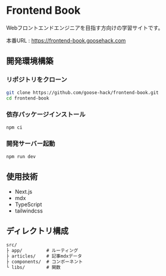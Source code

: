 # Frontend Book

Webフロントエンドエンジニアを目指す方向けの学習サイトです。

本番URL : https://frontend-book.goosehack.com

## 開発環境構築

### リポジトリをクローン

```bash
git clone https://github.com/goose-hack/frontend-book.git
cd frontend-book
```

### 依存パッケージインストール

```bash
npm ci
```

### 開発サーバー起動

```bash
npm run dev
```

## 使用技術

- Next.js
- mdx
- TypeScript
- tailwindcss

## ディレクトリ構成

```txt
src/
├ app/         # ルーティング
├ articles/    # 記事mdxデータ
├ components/  # コンポーネント
└ libs/        # 関数
```
